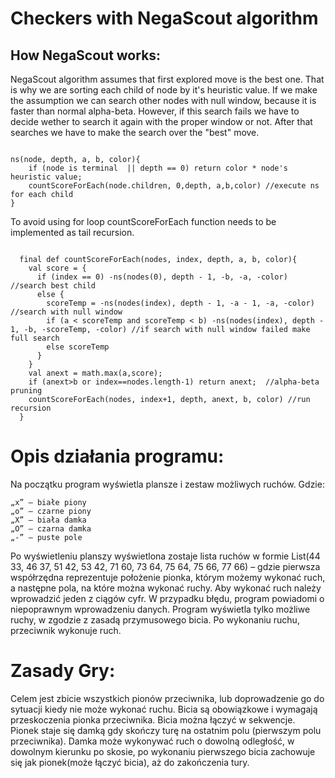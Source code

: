 # Checkers with NegaScout algorithm


## How NegaScout works:
 
 NegaScout algorithm assumes that first explored move is the best one. That is why we are sorting each child of node by it's heuristic value. If we make the assumption we can search other nodes with null window, because it is faster than normal alpha-beta. However, if this search fails we have to decide wether to search it again with the proper window or not. After that searches we have to make the search over the "best" move. 

````

ns(node, depth, a, b, color){
    if (node is terminal  || depth == 0) return color * node's heuristic value;
    countScoreForEach(node.children, 0,depth, a,b,color) //execute ns for each child
}

```` 

To avoid using for loop countScoreForEach function needs to be implemented as tail recursion. 

```` 

  final def countScoreForEach(nodes, index, depth, a, b, color){
    val score = {
      if (index == 0) -ns(nodes(0), depth - 1, -b, -a, -color) //search best child
      else {
        scoreTemp = -ns(nodes(index), depth - 1, -a - 1, -a, -color)  //search with null window
        if (a < scoreTemp and scoreTemp < b) -ns(nodes(index), depth - 1, -b, -scoreTemp, -color) //if search with null window failed make full search
        else scoreTemp
      }
    }
    val anext = math.max(a,score);
    if (anext>b or index==nodes.length-1) return anext;  //alpha-beta pruning
    countScoreForEach(nodes, index+1, depth, anext, b, color) //run recursion
  }
````


# Opis działania programu:
Na początku program wyświetla plansze i zestaw możliwych ruchów. Gdzie:

````
„x” – białe piony
„o” – czarne piony
„X” – biała damka
„O” – czarna damka
„-” – puste pole
````

Po wyświetleniu planszy wyświetlona zostaje lista ruchów w formie List(44 33, 46 37, 51 42, 53 42, 71 60, 73 64, 75 64, 75 66, 77 66) – gdzie pierwsza współrzędna reprezentuje położenie pionka, którym możemy wykonać ruch, a następne pola, na które można wykonać ruchy. Aby wykonać ruch należy wprowadzić jeden z ciągów cyfr. W przypadku błędu, program powiadomi o niepoprawnym wprowadzeniu danych. Program wyświetla tylko możliwe ruchy, w zgodzie z zasadą przymusowego bicia. Po wykonaniu ruchu, przeciwnik wykonuje ruch.

# Zasady Gry:
Celem jest zbicie wszystkich pionów przeciwnika, lub doprowadzenie go do sytuacji kiedy nie może wykonać ruchu. Bicia są obowiązkowe i wymagają przeskoczenia pionka przeciwnika. Bicia można łączyć w sekwencje. Pionek staje się damką gdy skończy turę na ostatnim polu (pierwszym polu przeciwnika). Damka może wykonywać ruch o dowolną odległość, w dowolnym kierunku po skosie, po wykonaniu pierwszego bicia zachowuje się jak pionek(może łączyć bicia), aż do zakończenia tury.
